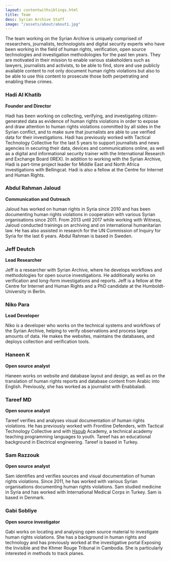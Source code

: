 ```yaml
---
layout: contentwithsiblings.html
title: Team
desc: Syrian Archive Staff
image: "/assets/about/about1.jpg"
---
```


The team working on the Syrian Archive is uniquely comprised of researchers, journalists, technologists and digital security experts who have been working in the field of human rights, verification, open source technologies and investigation methodologies for the past ten years. They are motivated in their mission to enable various stakeholders such as lawyers, journalists and activists, to be able to find, store and use publicly available content to not only document human rights violations but also to be able to use this content to prosecute those both perpetrating and enabling these crimes.

### Hadi Al Khatib
__Founder and Director__

Hadi has been working on collecting, verifying, and investigating citizen-generated data as evidence of human rights violations in order to expose and draw attention to human rights violations committed by all sides in the Syrian conflict, and to make sure that journalists are able to use verified data for their investigations. Hadi has previously worked with Tactical Technology Collective for the last 5 years to support journalists and news agencies in securing their data, devices and communications online, as well as a digital and informational security trainer with the International Research and Exchange Board (IREX). In addition to working with the Syrian Archive, Hadi is part-time project leader for Middle East and North Africa investigations with Bellingcat. Hadi is also a fellow at the Centre for Internet and Human Rights.

### Abdul Rahman Jaloud
__Communication and Outreach__

Jaloud has worked on human rights in Syria since 2010 and has been documenting human rights violations in cooperation with various Syrian organisations since 2011. From 2013 until 2017 while working with Witness, Jaloud conducted trainings on archiving and on international humanitarian law. He has also assisted in research for the UN Commission of Inquiry for Syria for the last 6 years. Abdul Rahman is based in Sweden.

### Jeff Deutch
__Lead Researcher__

Jeff is a researcher with Syrian Archive, where he develops workflows and methodologies for open source investigations. He additionally works on verification and long-form investigations and reports. Jeff is a fellow at the Centre for Internet and Human Rights and a PhD candidate at the Humboldt-University in Berlin.

### Niko Para
__Lead Developer__

Niko is a developer who works on the technical systems and workflows of the Syrian Archive, helping to verify observations and process large amounts of data.  He makes the websites, maintains the databases, and deploys collection and verification tools.

### Haneen K
__Open source analyst__

Haneen works on website and database layout and design, as well as on the translation of human rights reports and database content from Arabic into English.
Previously, she has worked as a journalist with Enabbaladi.


### Tareef MD
__Open source analyst__

Tareef verifies and analyses visual documentation of human rights violations. He has previously worked with Frontline Defenders, with Tactical Technology Collective and with [Hsoub](https://www.hsoub.com/en/) Academy, a technical academy teaching programming
languages to youth. Tareef has an educational background in Electrical
engineering. Tareef is based in Turkey.

### Sam Razzouk
__Open source analyst__

Sam identifies and verifies sources and visual documentation of human rights violations. Since 2011, he has worked with various Syrian organisations documenting human rights violations. Sam studied medicine in Syria and has worked with International Medical Corps in Turkey. Sam is based in Denmark.

### Gabi Sobliye
__Open source investigator__

Gabi works on locating and analysing open source material to investigate human rights violations. She has a background in human rights and technology and has previously worked at the investigative portal Exposing the Invisible and the Khmer Rouge Tribunal in Cambodia. She is particularly interested in methods to track planes.
